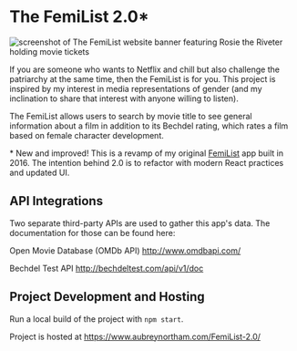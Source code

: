 # The FemiList 2.0\*

![screenshot of The FemiList website banner featuring Rosie the Riveter holding movie tickets](https://i.imgur.com/gLhus6N.png)

If you are someone who wants to Netflix and chill but also challenge the patriarchy at the same time, then the FemiList is for you. This project is inspired by my interest in media representations of gender (and my inclination to share that interest with anyone willing to listen).

The FemiList allows users to search by movie title to see general information about a film in addition to its Bechdel rating, which rates a film based on female character development.

\* New and improved! This is a revamp of my original [FemiList](https://github.com/aubreynortham/FemiList) app built in 2016. The intention behind 2.0 is to refactor with modern React practices and updated UI.

## API Integrations

Two separate third-party APIs are used to gather this app's data. The documentation for those can be found here:

Open Movie Database (OMDb API) http://www.omdbapi.com/

Bechdel Test API http://bechdeltest.com/api/v1/doc

## Project Development and Hosting

Run a local build of the project with `npm start`.

Project is hosted at https://www.aubreynortham.com/FemiList-2.0/
